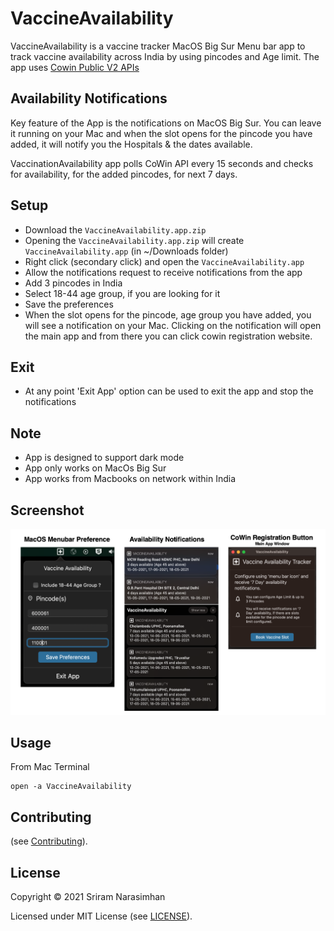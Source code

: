 # VaccineAvailability

VaccineAvailability is a vaccine tracker MacOS Big Sur Menu bar app to track vaccine availability 
across India by using pincodes and Age limit. The app uses 
[Cowin Public V2 APIs](https://apisetu.gov.in/public/marketplace/api/cowin/cowin-public-v2)

## Availability Notifications
Key feature of the App is the notifications on MacOS Big Sur. You can leave it running on your Mac and 
when the slot opens for the pincode you have added, it will notify you the Hospitals & the dates available.

VaccinationAvailability app polls CoWin API every 15 seconds and checks for availability, for the added pincodes, for next 7 days. 

## Setup
* Download the `VaccineAvailability.app.zip`
* Opening the `VaccineAvailability.app.zip` will create `VaccineAvailability.app` (in ~/Downloads folder)
* Right click (secondary click) and open the `VaccineAvailability.app`
* Allow the notifications request to receive notifications from the app  
* Add 3 pincodes in India
* Select 18-44 age group, if you are looking for it 
* Save the preferences
* When the slot opens for the pincode, age group you have added, you will see a notification on your Mac. Clicking on
the notification will open the main app and from there you can click cowin registration website.

## Exit
* At any point 'Exit App' option can be used to exit the app and stop the notifications

## Note 
* App is designed to support dark mode
* App only works on MacOs Big Sur
* App works from Macbooks on network within India 

## Screenshot
<img src="screenshot.png?raw=true" />

## Usage

From Mac Terminal
```
open -a VaccineAvailability
```  

## Contributing
(see [Contributing](CONTRIBUTING.md)). 

## License

Copyright © 2021 Sriram Narasimhan

Licensed under MIT License (see [LICENSE](LICENSE)). 
